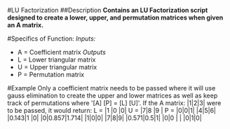 #LU Factorization
##Description
**Contains an LU Factorization script designed to create a lower, upper, and permutation matrices when given an A matrix.**

#Specifics of Function:
*Inputs:*
- A = Coefficient matrix
*Outputs*
- L = Lower triangular matrix
- U = Upper triangular matrix
- P = Permutation matrix

#Example
Only a coefficient matrix needs to be passed where it will use gauss elimination to create the upper and lower matrices as well as keep track of permutations where '[A] [P] = [L] [U]'.
If the A matrix: |1|2|3| were to be passed, it would return: L = |1    |0  |0|  U = |7|8    |9    | P = |0|0|1|
		 |4|5|6|				         |0.143|1  |0|      |0|0.857|1.714|     |1|0|0|
		 |7|8|9|				         |0.571|0.5|1|      |0|0    |     |	|0|1|0|
